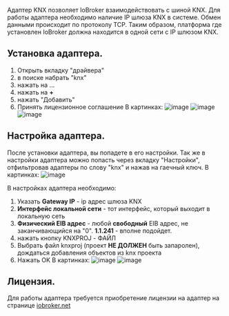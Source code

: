 Адаптер KNX позволяет IoBroker взаимодействовать с шиной KNX. Для работы адаптера необходимо наличие IP шлюза KNX в системе. Обмен данными происходит по протоколу TCP. Таким образом, платформа где установлен IoBroker должна находится в одной сети с IP шлюзом KNX.

## Установка адаптера.
1. Открыть вкладку "драйвера"
2. в поиске набрать "knx"
3. нажать на ...
4. нажать на **+**
5. нажать "Добавить"
6. Принять лицензионное соглашение
В картинках:
![image](https://user-images.githubusercontent.com/37106885/120390390-52383e00-c336-11eb-8b6f-9aa5f4faf711.png)
![image](https://user-images.githubusercontent.com/37106885/120390415-59f7e280-c336-11eb-8cbd-7818edcc1dc4.png)
![image](https://user-images.githubusercontent.com/37106885/120390434-5fedc380-c336-11eb-92cb-448f347b3731.png)


## Настройка адаптера.
После установки адаптера, вы попадете в его настройки. Так же в настройки адаптера можно попасть через вкладку "Настройки", отфильтровав адаптеры по слову "knx" и нажав на гаечный ключ.
В картинках:
![image](https://user-images.githubusercontent.com/37106885/120390479-6aa85880-c336-11eb-997b-759526d23426.png)

В настройках адаптера необходимо:
1. Указать **Gateway IP** - ip адрес шлюза KNX
2. **Интерфейс локальной сети** - тот интерфейс, который выходит в локальную сеть
3. **Физический EIB адрес** - любой __свободный__ EIB адрес, не заканчивающийся на "0". **1.1.241** - вполне подойдет.
4. нажать кнопку KNXPROJ - ФАЙЛ
5. Выбрать файл knxproj (проект __НЕ ДОЛЖЕН__ быть запаролен), дождаться добавления объектов из knx проекта
6. Нажать OK
В картинках:
![image](https://user-images.githubusercontent.com/37106885/120390523-798f0b00-c336-11eb-91cd-f55111591a25.png)
![image](https://user-images.githubusercontent.com/37106885/120390533-7dbb2880-c336-11eb-85dd-52fc9209eb56.png)

## Лицензия.
Для работы адаптера требуется приобретение лицензии на адаптер на странице [iobroker.net](https://iobroker.net/accountLicenses) 
